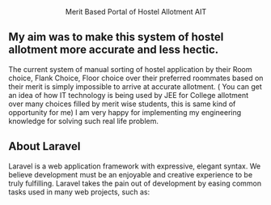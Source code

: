 <p align="center">Merit Based Portal of Hostel Allotment AIT</p>

## My aim was to make this system of hostel allotment more accurate and less hectic.
The current system of manual sorting of hostel application by their Room choice, Flank Choice, Floor choice over their preferred roommates based on their merit is simply impossible to arrive at accurate allotment.
( You can get an idea of how IT technology is being used by JEE for College allotment over many choices filled by merit wise students, this is same kind of opportunity for me)
I am very happy for implementing my engineering knowledge for solving such real life  problem.


## About Laravel

Laravel is a web application framework with expressive, elegant syntax. We believe development must be an enjoyable and creative experience to be truly fulfilling. Laravel takes the pain out of development by easing common tasks used in many web projects, such as:

